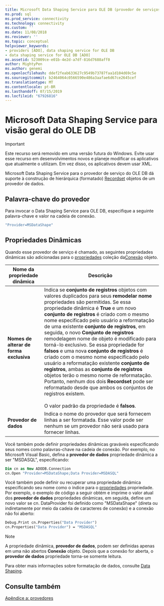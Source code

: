 ```yaml
---
title: Microsoft Data Shaping Service para OLE DB (provedor de serviços do ADO) | Microsoft Docs
ms.prod: sql
ms.prod_service: connectivity
ms.technology: connectivity
ms.custom: ''
ms.date: 11/08/2018
ms.reviewer: ''
ms.topic: conceptual
helpviewer_keywords:
- providers [ADO], data shaping service for OLE DB
- data shaping service for OLE DB [ADO]
ms.assetid: 523009ce-e01b-4e2d-a7df-816d7688aff0
author: MightyPen
ms.author: genemi
ms.openlocfilehash: ddef2feab633627c9549b73787faa1d104d69c5e
ms.sourcegitcommit: b2464064c0566590e486a3aafae6d67ce2645cef
ms.translationtype: MT
ms.contentlocale: pt-BR
ms.lasthandoff: 07/15/2019
ms.locfileid: "67926816"
---
```

# <a name="microsoft-data-shaping-service-for-ole-db-overview"></a>Microsoft Data Shaping Service para visão geral do OLE DB
> [!IMPORTANT]
>  Este recurso será removido em uma versão futura do Windows. Evite usar esse recurso em desenvolvimentos novos e planeje modificar os aplicativos que atualmente o utilizam. Em vez disso, os aplicativos devem usar XML.

 Microsoft Data Shaping Service para o provedor de serviço do OLE DB dá suporte à construção de hierárquica (formatado) [Recordset](../../../ado/reference/ado-api/recordset-object-ado.md) objetos de um provedor de dados.

## <a name="provider-keyword"></a>Palavra-chave do provedor
 Para invocar o Data Shaping Service para OLE DB, especifique a seguinte palavra-chave e valor na cadeia de conexão.

```vb
"Provider=MSDataShape"
```

## <a name="dynamic-properties"></a>Propriedades Dinâmicas
 Quando esse provedor de serviço é chamado, as seguintes propriedades dinâmicas são adicionadas para o [propriedades](../../../ado/reference/ado-api/properties-collection-ado.md) coleção da[Conexão](../../../ado/reference/ado-api/connection-object-ado.md) objeto.

|Nome da propriedade dinâmica|Descrição|
|---------------------------|-----------------|
|**Nomes de alterar de forma exclusiva**|Indica se **conjunto de registros** objetos com valores duplicados para seus **remodelar nome** propriedades são permitidas. Se essa propriedade dinâmica é **True** e um novo **conjunto de registros** é criado com o mesmo nome especificado pelo usuário a reformatação de uma existente **conjunto de registros**, em seguida, o novo  **Conjunto de registros** remodelagem nome de objeto é modificado para torná-lo exclusivo. Se essa propriedade for **falsos** e uma nova **conjunto de registros** é criado com o mesmo nome especificado pelo usuário a reformatação existente **conjunto de registros**, ambas as **conjunto de registros**  objetos terão o mesmo nome de reformatação. Portanto, nenhum dos dois **Recordset** pode ser reformatado desde que ambos os conjuntos de registros existem.<br /><br /> O valor padrão da propriedade é **falsos**.|
|**Provedor de dados**|Indica o nome do provedor que será fornecem linhas a ser formatada. Esse valor pode ser nenhum se um provedor não será usado para fornecer linhas.|

 Você também pode definir propriedades dinâmicas graváveis especificando seus nomes como palavras-chave na cadeia de conexão. Por exemplo, no Microsoft Visual Basic, defina a **provedor de dados** propriedade dinâmica a ser "MSDASQL", especificando:

```vb
Dim cn as New ADODB.Connection
cn.Open "Provider=MSDataShape;Data Provider=MSDASQL"
```

 Você também pode definir ou recuperar uma propriedade dinâmica especificando seu nome como o índice para o [propriedades](../../../ado/reference/ado-api/properties-collection-ado.md) propriedade. Por exemplo, o exemplo de código a seguir obtém e imprime o valor atual dos **provedor de dados** propriedades dinâmicas, em seguida, define um novo valor se cn. DataProvider foi definido como "MSDataShape" (direta ou indiretamente por meio da cadeia de caracteres de conexão) e a conexão não foi aberto:

```vb
Debug.Print cn.Properties("Data Provider")
cn.Properties("Data Provider") = "MSDASQL"
```

> [!NOTE]
>  A propriedade dinâmica, **provedor de dados**, podem ser definidas apenas em uma não abertos **Conexão** objeto. Depois que a conexão for aberta, o **provedor de dados** propriedade torna-se somente leitura.

 Para obter mais informações sobre formatação de dados, consulte [Data Shaping](../../../ado/guide/data/data-shaping-overview.md).

## <a name="see-also"></a>Consulte também
 [Apêndice a: provedores](../../../ado/guide/appendixes/appendix-a-providers.md)
